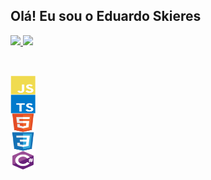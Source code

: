 ## Olá! Eu sou o Eduardo Skieres
 <div>
  <a href="https://github.com/EduardoSkieres">
  <img height="180em" src="https://github-readme-stats.vercel.app/api?username=EduardoSkieres&show_icons=true&theme=dracula&include_all_commits=true&count_private=true"/>
  <img height="180em" src="https://github-readme-stats.vercel.app/api/top-langs/?username=EduardoSkieres&layout=compact&langs_count=7&theme=dracula"/>
</div> 
  
   ##
  
  <div style="display: grid; align-itens: center; width: 100%"><br>
  <img align="center" alt="Skieres-Js" height="30" width="40" src="https://raw.githubusercontent.com/devicons/devicon/master/icons/javascript/javascript-plain.svg">
  <img align="center" alt="Skieres-Ts" height="30" width="40" src="https://raw.githubusercontent.com/devicons/devicon/master/icons/typescript/typescript-plain.svg">
  <img align="center" alt="Skieres-HTML" height="30" width="40" src="https://raw.githubusercontent.com/devicons/devicon/master/icons/html5/html5-original.svg">
  <img align="center" alt="Skieres-CSS" height="30" width="40" src="https://raw.githubusercontent.com/devicons/devicon/master/icons/css3/css3-original.svg">
  <img align="center" alt="Skieres-Csharp" height="30" width="40" src="https://raw.githubusercontent.com/devicons/devicon/master/icons/csharp/csharp-original.svg">
</div>
  
</div>
